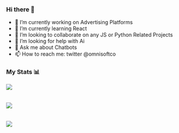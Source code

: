### Hi there 👋


- 🔭 I’m currently working on Advertising Platforms
- 🌱 I’m currently learning React
- 👯 I’m looking to collaborate on any JS or Python Related Projects
- 🤔 I’m looking for help with Ai
- 💬 Ask me about Chatbots
- 📫 How to reach me: twitter @omnisoftco

### My Stats 📊
<a href="https://github.com/omryzw">
  <img align="center" src="https://github-readme-stats.vercel.app/api?username=omryzw" />
</a>
<br><br><br>
<a href="https://github.com/omryzw">
  <img align="center" src="https://github-readme-stats.vercel.app/api/wakatime?username=omrizw" />
</a>
<br><br><br>
<a href="https://github.com/omryzw">
  <img align="center" src="https://github-readme-stats.vercel.app/api/top-langs/?username=omryzw&langs_count=10" />
</a>


